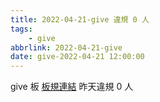 ```yaml
---
title: 2022-04-21-give 違規 0 人
tags:
    - give
abbrlink: 2022-04-21-give
date: give-2022-04-21 12:00:00
---
```

give 板 [板規連結](https://www.ptt.cc/bbs/give/M.1612495900.A.C32.html)
昨天違規 0 人
